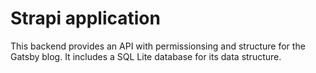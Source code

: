 # Strapi application

This backend provides an API with permissionsing and structure for the Gatsby blog. It includes a SQL Lite database for its data structure.

